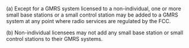 (a) Except for a GMRS system licensed to a non-individual, one or more small base stations or a small control station may be added to a GMRS system at any point where radio services are regulated by the FCC.

(b) Non-individual licensees may not add any small base station or small control stations to their GMRS systems.

